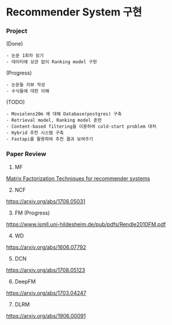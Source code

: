 
# Recommender System 구현

### Project
(Done)

    - 논문 1회차 읽기
    - 데이터에 상관 없이 Ranking model 구현

(Progress)

    - 논문들 리뷰 작성
    - 수식들에 대한 이해


(TODO)

    - Movielens20m 에 대해 Database(postgres) 구축
    - Retrieval model, Ranking model 훈련
    - Content-based filtering을 이용하여 cold-start problem 대처
    - Hybrid 추천 시스템 구축
    - Fastapi를 활용하여 추천 결과 보여주기


### Paper Review

1. MF

[Matrix Factorization Techniques for recommender systems](https://velog.io/@smsm8898/Paper-Review-Matrix-Factoriztion)


2. NCF 

https://arxiv.org/abs/1708.05031

3. FM (Progress)

https://www.ismll.uni-hildesheim.de/pub/pdfs/Rendle2010FM.pdf

4. WD

https://arxiv.org/abs/1606.07792

5. DCN

https://arxiv.org/abs/1708.05123

6. DeepFM

https://arxiv.org/abs/1703.04247

7. DLRM

https://arxiv.org/abs/1906.00091

